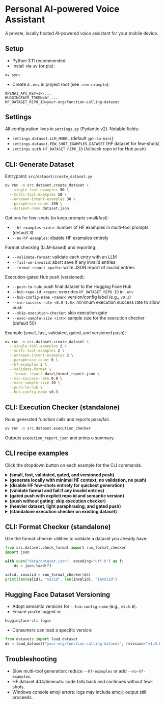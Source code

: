 # Personal AI-powered Voice Assistant
A private, locally hosted AI-powered voice assistant for your mobile device.

## Setup

- Python 3.11 recommended
- Install via uv (or pip):
```bash
uv sync
```
- Create a `.env` in project root (see `.env.example`):
```
OPENAI_API_KEY=sk-...
HUGGINGFACE_TOKEN=hf_...
HF_DATASET_REPO_ID=your-org/function-calling-dataset
```

## Settings

All configuration lives in `settings.py` (Pydantic v2). Notable fields:
- `settings.dataset.LLM_MODEL` (default `gpt-4o-mini`)
- `settings.dataset.FEW_SHOT_EXAMPLES_DATASET` (HF dataset for few-shots)
- `settings.auth.HF_DATASET_REPO_ID` (fallback repo id for Hub push)

## CLI: Generate Dataset

Entrypoint: `src/dataset/create_dataset.py`

```bash
uv run -m src.dataset.create_dataset \
  --single-tool-examples 50 \
  --multi-tool-examples 50 \
  --unknown-intent-examples 30 \
  --paraphrase-count 100 \
  --dataset-name dataset.json
```

Options for few-shots (to keep prompts small/fast):
- `--hf-examples <int>`: number of HF examples in multi-tool prompts (default 3)
- `--no-hf-examples`: disable HF examples entirely

Format checking (LLM-based) and reporting:
- `--validate-format`: validate each entry with an LLM
- `--fail-on-invalid`: abort save if any invalid entries
- `--format-report <path>`: write JSON report of invalid entries

Execution-gated Hub push (versioned):
- `--push-to-hub`: push final dataset to the Hugging Face Hub
- `--hub-repo-id <repo>`: overrides `HF_DATASET_REPO_ID` in `.env`
- `--hub-config-name <name>`: version/config label (e.g., `v0.3`)
- `--min-success-rate <0.0-1.0>`: minimum execution success rate to allow push
- `--skip-execution-checker`: skip execution gate
- `--exec-sample-size <int>`: sample size for the execution checker (default 50)

Example (small, fast, validated, gated, and versioned push):
```bash
uv run -m src.dataset.create_dataset \
  --single-tool-examples 2 \
  --multi-tool-examples 2 \
  --unknown-intent-examples 2 \
  --paraphrase-count 0 \
  --hf-examples 3 \
  --validate-format \
  --format-report data\format_report.json \
  --min-success-rate 0.9 \
  --exec-sample-size 20 \
  --push-to-hub \
  --hub-config-name v0.3
```

## CLI: Execution Checker (standalone)

Runs generated function calls and reports pass/fail.

```bash
uv run -m src.dataset.execution_checker
```

Outputs `execution_report.json` and prints a summary.

## CLI recipe examples

Click the dropdown button on each example for the CLI commands.

<details>
  <summary><strong>(small, fast, validated, gated, and versioned push)</strong></summary>

```bash
uv run -m src.dataset.create_dataset \
  --single-tool-examples 2 \
  --multi-tool-examples 2 \
  --unknown-intent-examples 2 \
  --paraphrase-count 0 \
  --hf-examples 3 \
  --validate-format \
  --format-report data\format_report.json \
  --min-success-rate 0.9 \
  --exec-sample-size 20 \
  --push-to-hub \
  --hub-config-name v0.3
```
</details>

<details>
  <summary><strong>(generate locally with minimal HF context; no validation, no push)</strong></summary>

```bash
uv run -m src.dataset.create_dataset \
  --single-tool-examples 10 \
  --multi-tool-examples 10 \
  --unknown-intent-examples 5 \
  --paraphrase-count 0 \
  --hf-examples 3 \
  --dataset-name dataset.json
```
</details>

<details>
  <summary><strong>(disable HF few-shots entirely for quickest generation)</strong></summary>

```bash
uv run -m src.dataset.create_dataset \
  --single-tool-examples 5 \
  --multi-tool-examples 5 \
  --unknown-intent-examples 5 \
  --paraphrase-count 0 \
  --no-hf-examples \
  --dataset-name dataset.json
```
</details>

<details>
  <summary><strong>(validate format and fail if any invalid entries)</strong></summary>

```bash
uv run -m src.dataset.create_dataset \
  --single-tool-examples 10 \
  --multi-tool-examples 10 \
  --unknown-intent-examples 5 \
  --paraphrase-count 0 \
  --hf-examples 3 \
  --validate-format \
  --fail-on-invalid \
  --format-report data\format_report.json
```
</details>

<details>
  <summary><strong>(gated push with explicit repo id and semantic version)</strong></summary>

```bash
uv run -m src.dataset.create_dataset \
  --single-tool-examples 20 \
  --multi-tool-examples 20 \
  --unknown-intent-examples 10 \
  --paraphrase-count 0 \
  --hf-examples 5 \
  --validate-format \
  --format-report data\format_report.json \
  --min-success-rate 0.95 \
  --exec-sample-size 50 \
  --push-to-hub \
  --hub-repo-id your-username/function-calling-dataset \
  --hub-config-name v1.0.0
```
</details>

<details>
  <summary><strong>(push without gating: skip execution checker)</strong></summary>

```bash
uv run -m src.dataset.create_dataset \
  --single-tool-examples 10 \
  --multi-tool-examples 10 \
  --unknown-intent-examples 10 \
  --paraphrase-count 0 \
  --hf-examples 3 \
  --validate-format \
  --format-report data\format_report.json \
  --skip-execution-checker \
  --push-to-hub \
  --hub-config-name v0.4
```
</details>

<details>
  <summary><strong>(heavier dataset, light paraphrasing, and gated push)</strong></summary>

```bash
uv run -m src.dataset.create_dataset \
  --single-tool-examples 50 \
  --multi-tool-examples 50 \
  --unknown-intent-examples 30 \
  --paraphrase-count 20 \
  --hf-examples 5 \
  --validate-format \
  --format-report data\format_report.json \
  --min-success-rate 0.9 \
  --exec-sample-size 100 \
  --push-to-hub \
  --hub-config-name v1.1.0
```
</details>

<details>
  <summary><strong>(standalone execution checker on existing dataset)</strong></summary>

```bash
uv run -m src.dataset.execution_checker
```
</details>

## CLI: Format Checker (standalone)

Use the format checker utilities to validate a dataset you already have:

```python
from src.dataset.check_format import run_format_checker
import json

with open("data/dataset.json", encoding="utf-8") as f:
    ds = json.load(f)

valid, invalid = run_format_checker(ds)
print(len(valid), "valid", len(invalid), "invalid")
```

## Hugging Face Dataset Versioning

- Adopt semantic versions for `--hub-config-name` (e.g., `v1.0.0`).
- Ensure you’re logged in:
```bash
huggingface-cli login
```
- Consumers can load a specific version:
```python
from datasets import load_dataset
ds = load_dataset("your-org/function-calling-dataset", revision="v1.0.0")
```

## Troubleshooting

- Slow multi-tool generation: reduce `--hf-examples` or add `--no-hf-examples`.
- HF dataset 404/timeouts: code falls back and continues without few-shots.
- Windows console emoji errors: logs may include emoji; output still proceeds.
